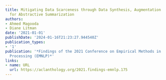 ```yaml
---
title: Mitigating Data Scarceness through Data Synthesis, Augmentation and Curriculum
  for Abstractive Summarization
authors:
- Ahmed Magooda
- Diane Litman
date: '2021-01-01'
publishDate: '2024-01-16T21:23:27.944540Z'
publication_types:
- '1'
publication: '*Findings of the 2021 Conference on Empirical Methods in Natural Language
  Processing (EMNLP)*'
links:
- name: URL
  url: https://aclanthology.org/2021.findings-emnlp.175
---
```

